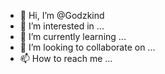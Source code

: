- 👋 Hi, I’m @Godzkind
- 👀 I’m interested in ...
- 🌱 I’m currently learning ...
- 💞️ I’m looking to collaborate on ...
- 📫 How to reach me ...

<!---
Godzkind/Godzkind is a ✨ special ✨ repository because its `README.md` (this file) appears on your GitHub profile.
You can click the Preview link to take a look at your changes.
--->
